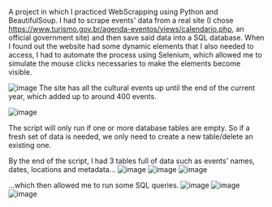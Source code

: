 A project in which I practiced WebScrapping using Python and BeautifulSoup. I had to scrape events' data from a real site (I chose https://www.turismo.gov.br/agenda-eventos/views/calendario.php, an official government site) and then save said data into a SQL database. When I found out the website had some dynamic elements that I also needed to access, I had to automate the process using Selenium, which allowed me to simulate the mouse clicks necessaries to make the elements become visible.

![image](https://github.com/user-attachments/assets/6e29de3b-1ed2-42fb-986e-407b530ea0d4)
The site has all the cultural events up until the end of the current year, which added up to around 400 events.

![image](https://github.com/user-attachments/assets/82497349-bec0-4b75-8b8b-32704a5acc3e)

The script will only run if one or more database tables are empty. So if a fresh set of data is needed, we only need to create a new table/delete an existing one.

By the end of the script, I had 3 tables full of data such as events' names, dates, locations and metadata...
![image](https://github.com/user-attachments/assets/bc0362a6-ec68-4403-b098-52253d31f2d8)
![image](https://github.com/user-attachments/assets/5f56e08e-a1a4-459e-9ce9-e6d37e31ec95)
![image](https://github.com/user-attachments/assets/4c85539c-1170-4b34-9aa8-2be893de6d12)


...which then allowed me to run some SQL queries.
![image](https://github.com/user-attachments/assets/154101e1-086e-4e80-b88e-a13072afb14b)
![image](https://github.com/user-attachments/assets/e9fed401-2d64-4d1c-913a-da6c0f455c79)
![image](https://github.com/user-attachments/assets/dd97152d-7e99-45f5-a604-32e37e9e024d)


